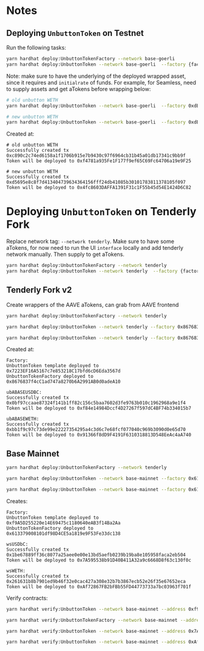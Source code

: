 # Notes

## Deploying `UnbuttonToken` on Testnet

Run the following tasks:

```bash
yarn hardhat deploy:UnbuttonTokenFactory --network base-goerli
yarn hardhat deploy:UnbuttonToken --network base-goerli  --factory {factoryAddress} --underlying {tokenToWrapAddress} --name {name} --symbol {symbol} --initialRate 1
```

Note: make sure to have the underlying of the deployed wrapped asset, since it requires and `initialrate` of funds. For example, for Seamless, need to supply assets and get aTokens before wrapping below:

```bash
# old unbutton WETH
yarn hardhat deploy:UnbuttonToken --network base-goerli  --factory 0xdB48F0FF1335b48bf73194e29Aa6c3E8dB92d8ae --underlying 0x7A71F6514bE49500712AB09D5fFeA6a9ea5C2C45 --name "Unbuttoned Aave BASE WETH" --symbol ubABASEWETH --initialrate 1

# new unbutton WETH
yarn hardhat deploy:UnbuttonToken --network base-goerli  --factory 0xdB48F0FF1335b48bf73194e29Aa6c3E8dB92d8ae --underlying 0x2311D94F5a407D1AA3D8400a7dECF8E2324A033D --name "Unbuttoned Aave BASE WETH" --symbol ubABASEWETH2 --initialrate 1
```

Created at:

```
# old unbutton WETH
Successfully created tx 0xc890c2c74ed6158a1f1706b915e7b9430c97f6964cb31b45a01db17341c9bb9f
Token will be deployed to 0xf4781a935Fe1F177f9ef65C69Fc64706a19e9F25

# new unbutton WETH
Successfully created tx 0xd5695e8c8f7d413404739634364156fff24db41085b30101783811378105f097
Token will be deployed to 0x4fc8603DAFFA1391F31c1F55b45d54E1424D6C82
```

# Deploying `UnbuttonToken` on Tenderly Fork

Replace network tag: `--network tenderly`. Make sure to have some aTokens, for now need to run the UI `interface` locally and add tenderly network manually. Then supply to get aTokens.

```bash
yarn hardhat deploy:UnbuttonTokenFactory --network tenderly
yarn hardhat deploy:UnbuttonToken --network tenderly  --factory {factoryAddress} --underlying {tokenToWrapAddress} --name {name} --symbol {symbol} --initialRate 1
```

## Tenderly Fork v2

Create wrappers of the AAVE aTokens, can grab from AAVE frontend

```bash
yarn hardhat deploy:UnbuttonTokenFactory --network tenderly

yarn hardhat deploy:UnbuttonToken --network tenderly --factory 0x8676837f4cC1ad747a8270b6A2991AB0d0adeA10 --underlying 0x350B43b4C0757E2f589CACab7AD51aA74762F47B --name "Unbuttoned Aave BASE USDBC" --symbol ubABASEUSDBC --initialrate 1

yarn hardhat deploy:UnbuttonToken --network tenderly --factory 0x8676837f4cC1ad747a8270b6A2991AB0d0adeA10 --underlying 0x7d00064279473c95FF1EEfAc79581405E6468aD5 --name "Unbuttoned Aave BASE WETH" --symbol ubABASEWETH --initialrate 1
```

Created at:

```
Factory:
UnbuttonToken template deployed to 0x7223EF16A5167c7e853218C17bfd6cD6Eda3567d
UnbuttonTokenFactory deployed to 0x8676837f4cC1ad747a8270b6A2991AB0d0adeA10

ubABASEUSDBC:
Successfully created tx 0x0bf97ccaae87324f141b1ff82c156c5baa7602d3fe9763b010c1962968a9e1f4
Token will be deployed to 0xf84e14984Dccf4D27267f597dC4BF74b334015b7

ubABASEWETH:
Successfully created tx 0xbb1f9c97c73de99e22227354295a4c3d6c7e68fcf077040c969b3090d0e65d70
Token will be deployed to 0x91366f8dD9F4191F6310318813D548EeAc4aA740
```

## Base Mainnet

```bash
yarn hardhat deploy:UnbuttonTokenFactory --network tenderly

yarn hardhat deploy:UnbuttonToken --network base-mainnet --factory 0x613379008101df98D4CE5a1819e9F53Fe33dc138 --underlying 0x13A13869B814Be8F13B86e9875aB51bda882E391 --name "Wrapped Seamless USDbC" --symbol wsUSDbC --initialrate 1

yarn hardhat deploy:UnbuttonToken --network base-mainnet --factory 0x613379008101df98D4CE5a1819e9F53Fe33dc138 --underlying 0x48bf8fCd44e2977c8a9A744658431A8e6C0d866c --name "Wrapped Seamless WETH" --symbol wsWETH --initialrate 1
```

Creates:

```
Factory:
UnbuttonToken template deployed to 0xf9A5D255220e14E69475c1180640eAB3f14Ba2Aa
UnbuttonTokenFactory deployed to 0x613379008101df98D4CE5a1819e9F53Fe33dc138

wsUSDbC:
Successfully created tx 0x1be67889ff36c8077a25aee0e00e13bd5aefb0239b19ba8e105958faca2eb504
Token will be deployed to 0x7A595538b91D40B411A32a9c6668D8f63c130f0c

wsWETH:
Successfully created tx 0x261631b8b7901ed9b46f32e0cac427a308e32b7b3867ecb52e26f35e67652eca
Token will be deployed to 0xAf72867FB2bFBb55FD44773733a7bc03963f701f
```

Verify contracts:

```bash
yarn hardhat verify:UnbuttonToken --network base-mainnet --address 0xf9A5D255220e14E69475c1180640eAB3f14Ba2Aa

yarn hardhat verify:UnbuttonTokenFactory --network base-mainnet --address 0x613379008101df98D4CE5a1819e9F53Fe33dc138 --template 0xf9A5D255220e14E69475c1180640eAB3f14Ba2Aa

yarn hardhat verify:UnbuttonToken --network base-mainnet --address 0x7A595538b91D40B411A32a9c6668D8f63c130f0c

yarn hardhat verify:UnbuttonToken --network base-mainnet --address 0xAf72867FB2bFBb55FD44773733a7bc03963f701f
```

